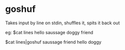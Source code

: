 # goshuf
Takes input by line on stdin, shuffles it, spits it back out 

eg:
$cat lines
hello
saussage
doggy
friend

$cat lines|goshuf
saussage
friend
hello
doggy

